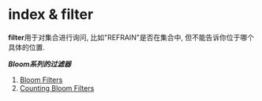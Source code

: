 # index & filter

**filter**用于对集合进行询问, 比如"REFRAIN"是否在集合中, 但不能告诉你位于哪个具体的位置.

***Bloom系列的过滤器***

1. [Bloom Filters](https://llimllib.github.io/bloomfilter-tutorial/zh_CN/)
2. [Counting Bloom Filters](https://cloud.tencent.com/developer/article/1136056)